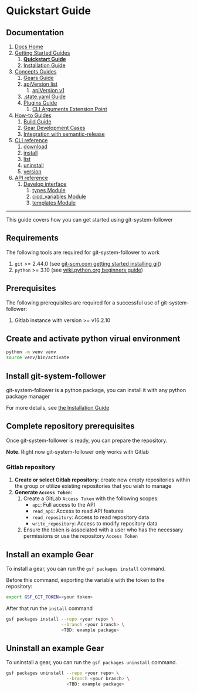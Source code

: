 # Quickstart Guide
## Documentation
1. [Docs Home](../docs_home.md)
2. [Getting Started Guides](../getting_started.md)  
   1. **[Quickstart Guide](quickstart.md)**
   2. [Installation Guide](installation.md)
3. [Concepts Guides](../concepts.md)  
   1. [Gears Guide](../concepts/gears.md)
   2. [apiVersion list](../concepts/api_version_list.md)
      1. [apiVersion v1](../concepts/api_version_list/v1.md) 
   3. [.state.yaml Guide](../concepts/state.md)
   4. [Plugins Guide](../concepts/plugins.md)
      1. [CLI Arguments Extension Point](../concepts/plugins/cli_arguments.md)
4. [How-to Guides](../how_to.md)  
   1. [Build Guide](../how_to/build.md)
   2. [Gear Development Cases](../how_to/gear_development_cases.md)
   3. [Integration with semantic-release](../how_to/integration_with_semantic_release.md)
5. [CLI reference](../cli_reference.md) 
   1. [download](../cli_reference/download.md)
   2. [install](../cli_reference/install.md) 
   3. [list](../cli_reference/list.md)
   4. [uninstall](../cli_reference/uninstall.md)
   5. [version](../cli_reference/version.md)
6. [API reference](../api_reference.md)  
   1. [Develop interface](../api_reference/develop_interface.md)  
      1. [types Module](../api_reference/develop_interface/types.md)
      2. [cicd_variables Module](../api_reference/develop_interface/cicd_variables.md)
      3. [templates Module](../api_reference/develop_interface/templates.md)

---

This guide covers how you can get started using git-system-follower

## Requirements
The following tools are required for git-system-follower to work
1. `git` >= 2.44.0 (see [git-scm.com getting started installing git](https://git-scm.com/book/en/v2/Getting-Started-Installing-Git))
2. `python` >= 3.10 (see [wiki.python.org beginners guide](https://wiki.python.org/moin/BeginnersGuide/Download))

## Prerequisites
The following prerequisites are required for a successful use of git-system-follower:
1. Gitlab instance with version >= v16.2.10

## Create and activate python virual environment
```bash
python -m venv venv
source venv/bin/activate
```

## Install git-system-follower
git-system-follower is a python package, you can install it with any python package manager

For more details, see [the Installation Guide](installation.md)

## Complete repository prerequisites
Once git-system-follower is ready, you can prepare the repository. 

**Note**. Right now git-system-follower only works with Gitlab

### Gitlab repository
1. **Create or select Gitlab repository**: create new empty repositories within the group or utilize existing repositories that you wish to manage
2. **Generate `Access Token`**:  
    1. Create a GitLab `Access Token` with the following scopes:
        * `api`: Full access to the API
        * `read_api`: Access to read API features
        * `read_repository`: Access to read repository data
        * `write_repository`: Access to modify repository data
    2. Ensure the token is associated with a user who has the necessary permissions or use the repository `Access Token`

## Install an example Gear
To install a gear, you can run the `gsf packages install` command.

Before this command, exporting the variable with the token to the repository:
```bash
export GSF_GIT_TOKEN=<your token>
```

After that run the `install` command
```bash
gsf packages install --repo <your repo> \
                     --branch <your branch> \
                     <TBD: example package>
```

## Uninstall an example Gear
To uninstall a gear, you can run the `gsf packages uninstall` command.
```bash
gsf packages uninstall --repo <your repo> \
                       --branch <your branch> \
                       <TBD: example package>
```
